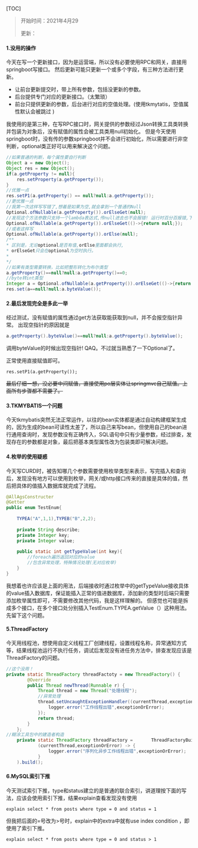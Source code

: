[TOC]

> 开始时间：2021年4月29
>
> 更新：

#### 1.没用的操作

今天在写一个更新接口，因为是运营端，所以没有必要使用RPC和网关，直接用springboot写接口。 然后更新可能只更新一个或多个字段，有三种方法进行更新。

- 让前台更新提交时，带上所有参数，包括没更新的参数。
- 后台提供专门对应的更新接口。（太繁琐）
- 前台只提供更新的参数，后台进行对应的空值处理。(使用tkmytatis，空值属性默认会被跳过 )

我使用的是第三种，在写RPC接口时，网关提供的参数经过Json转换工具类转换并包装为对象后，没有赋值的属性会被工具类用null初始化。 但是今天使用springboot时，没有传的参数springboot并不会进行初始化，所以需要进行非空判断，optional类正好可以用来解决这个问题。 

```java
//如果普通的判断，每个属性要自行判断
Object a = new Object();
Object res = new Object();
if(a.getProperty != null){
    res.setProperty(a.getProperty());
}
//优雅一点
res.setP1(a.getProperty() == null?null:a.getProperty());
//更优雅一点
//我第一次这样写写错了,想着是如果为空,就会拿到一个普通的Null
Optional.ofNullable(a.getProperty()).orElseGet(null);
//发现这个方法参数只支持一个lambda表达式,传null进去也不会报错! 运行时百分百报错,下面才是正确的
Optional.ofNullable(a.getProperty()).orElseGet(()->{return null;});
//或者这样写
Optional.ofNullable(a.getProperty()).orElse(null);
/**
* 区别是，无论optional是否有值,orElse里面都会执行,
* orElseGet只会在optional为空时执行。
*
*/
//如果有类型需要转换，比如把整形转化为布尔类型
a.getProperty()==null?null:a.getProperty()==0;
//byte转int类型
Integer a = Optional.ofNullable(a.getProperty()).orElseGet(()->{return null;});
res.set(a==null?null:a.byteValue());
```

#### 2.最后发现完全是多此一举

经过测试，没有赋值的属性通过get方法获取能获取到null，并不会报空指针异常。 出现空指针的原因就是

```java
a.getProperty().byteValue()==null?null:a.getProperty().byteValue();
```

调用byteValue的时候出现空指针! QAQ。不过就当熟悉了一下Optional了。

正常使用直接赋值即可。

```
res.setP1(a.getProperty());
```

~~最后仔细一想，没必要中间赋值，直接使用po层实体让springmvc自己赋值。上面所有步骤都不需要了。~~

#### 3.TKMYBATIS一个问题

今天tkmybatis突然无法正常运作，以往的bean实体都是通过自动构建框架生成的，因为生成的bean可读性太差了，所以自己来写bean，但使用自己的bean进行通用查询时，发现参数没有正确传入，SQL语句中只有少量参数，经过排查，发现存在的参数都是对象，最后把基本类型属性改为包装类即可解决问题。

#### 4.枚举的使用疑惑

今天写CURD时，被告知哪几个参数需要使用枚举类型来表示，写完插入和查询后，发现没有地方可以使用到枚举，网关/或http接口传来的直接是具体的值，然后把具体的值插入数据库就完成了流程。

```java
@AllAgsConstructer
@Getter
public enum TestEnum{
    
    TYPEA("A",1,1),TYPEB("B",2,2);
    
    private String describe;
    private Integer key;
    private Integer value;
    
    public static int getTypeValue(int key){
        //foreach遍历返回对应的value
        //包含异常处理，特殊情况处理(无对应枚举)
    }
}
```

我想着也许应该是上面的用法，后端接收时通过枚举中的getTypeValue接收具体的value插入数据库，保证能插入正常的值进数据库，添加新的类型时后端只需要添加枚举属性即可，不需要修改其他代码，我是这样理解的。 但感觉也可能是拆成多个接口，在多个接口处分别插入TestEnum.TYPEA.getValue（）这种用法。  先留下这个问题。

#### 5.ThreadFactory

今天用线程池，想使用自定义线程工厂创建线程，设置线程名称，异常通知方式等，结果线程池运行不执行任务，调试后发现没有进任务方法中，排查发现应该是ThreadFactory的问题。

```java
//这个没用！    
private static ThreadFactory threadFactoty = new ThreadFactory() {
        @Override
        public Thread newThread(Runnable r) {
            Thread thread = new Thread("处理线程");
            //异常处理
            thread.setUncaughtExceptionHandler((currentThread,exceptionOrError) -> {
                logger.error("工作线程出错",exceptionOrError);
            });
            return thread;
        }
    };
//糊涂工具包中的建造者构造
    private static ThreadFactory threadFactory =       ThreadFactoryBuilder.create().setNamePrefix("序列化异步工作线程").setUncaughtExceptionHandler(
            (currentThread,exceptionOrError) -> {
                logger.error("序列化异步工作线程出错",exceptionOrError);
            }
    ).build();
```

#### 6.MySQL索引下推

今天测试索引下推，type和status建立的是普通的联合索引，讲道理按下面的写法，应该会使用索引下推，结果explain查看发现没有使用

```mysql
explain select * from posts where type = 0 and status = 1
```

但我把后面的=号改为>号时，explain中的extra中就有use index condition ，即使用了索引下推。

```mysql
explain select * from posts where type = 0 and status > 1
```


